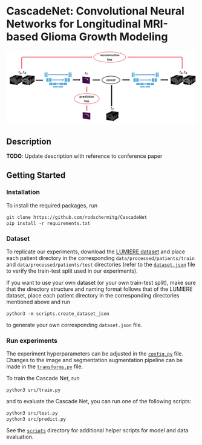 # CascadeNet: Convolutional Neural Networks for Longitudinal MRI-based Glioma Growth Modeling

![Cascade Net overview](https://github.com/rodschermitg/CascadeNet/blob/media/cascade_net_overview.png?raw=true)

## Description

**TODO**: Update description with reference to conference paper

## Getting Started

### Installation

To install the required packages, run

```
git clone https://github.com/rodschermitg/CascadeNet
pip install -r requirements.txt
```

### Dataset

To replicate our experiments, download the [LUMIERE dataset](https://doi.org/10.1038/s41597-022-01881-7) and place each patient directory in the corresponding `data/processed/patients/train` and `data/processed/patients/test` directories (refer to the [`dataset.json`](data/processed/patients/dataset.json) file to verify the train-test split used in our experiments).

If you want to use your own dataset (or your own train-test split), make sure that the directory structure and naming format follows that of the LUMIERE dataset, place each patient directory in the corresponding directories mentioned above and run

```
python3 -m scripts.create_dataset_json
```

to generate your own corresponding `dataset.json` file. 

### Run experiments

The experiment hyperparameters can be adjusted in the [`config.py`](src/config.py) file. Changes to the image and segmentation augmentation pipeline can be made in the [`transforms.py`](src/transforms.py) file.

To train the Cascade Net, run 

```
python3 src/train.py
```

and to evaluate the Cascade Net, you can run one of the following scripts:

```
python3 src/test.py
python3 src/predict.py
```

See the [`scripts`](scripts) directory for additional helper scripts for model and data evaluation.
